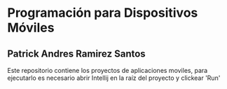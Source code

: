 # Programación para Dispositivos Móviles
## Patrick Andres Ramirez Santos

Este repositorio contiene los proyectos de aplicaciones moviles, para ejecutarlo es necesario abrir Intellij en la raíz del proyecto y 
clickear 'Run'
